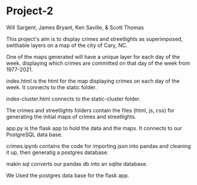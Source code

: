 # Project-2
Will Sargent, James Bryant, Ken Saville, & Scott Thomas

This project's aim is to display crimes and streetlights as superimposed, swithable layers on a map of the city of Cary, NC.

One of the maps generated will have a unique layer for each day of the week, displaying which crimes are committed on that day of the week from 1977-2021.

index.html is the html for the map displaying crimes on each day of the week. It connects to the static folder.

index-cluster.html connects to the static-cluster folder.

The crimes and streetlights folders contain the files (html, js, css) for generating the initial maps of crimes and streetlights.

app.py is the flask app to hold the data and the maps. It connects to our PostgreSQL data base.

crimes.ipynb contains the code for importing json into pandas and cleaning it up, then generatig a postgres database.

makin sql converts our pandas db into an sqlite database.

We Used the postgres data base for the flask app.
